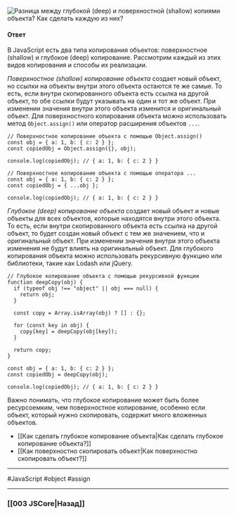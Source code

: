 ![Разница между глубокой (deep) и поверхностной (shallow) копиями объекта? Как сделать каждую из них?](https://youtu.be/nvktMVFM0_M?t=125)

#### Ответ

В JavaScript есть два типа копирования объектов: поверхностное (shallow) и глубокое (deep) копирование. Рассмотрим каждый из этих видов копирования и способы их реализации.

*Поверхностное (shallow) копирование объекта* создает новый объект, но ссылки на объекты внутри этого объекта остаются те же самые. То есть, если внутри скопированного объекта есть ссылка на другой объект, то обе ссылки будут указывать на один и тот же объект. При изменении значения внутри этого объекта изменится и оригинальный объект. Для поверхностного копирования объекта можно использовать метод `Object.assign()` или оператор расширения объектов `...`.

```
// Поверхностное копирование объекта с помощью Object.assign()
const obj = { a: 1, b: { c: 2 } };
const copiedObj = Object.assign({}, obj);

console.log(copiedObj); // { a: 1, b: { c: 2 } }

// Поверхностное копирование объекта с помощью оператора ...
const obj = { a: 1, b: { c: 2 } };
const copiedObj = { ...obj };

console.log(copiedObj); // { a: 1, b: { c: 2 } }
```

*Глубокое (deep) копирование объекта* создает новый объект и новые объекты для всех объектов, которые находятся внутри этого объекта. То есть, если внутри скопированного объекта есть ссылка на другой объект, то будет создан новый объект с тем же значением, что и оригинальный объект. При изменении значения внутри этого объекта изменения не будут влиять на оригинальный объект. 
Для глубокого копирования объекта можно использовать рекурсивную функцию или библиотеки, такие как Lodash или jQuery.

```
// Глубокое копирование объекта с помощью рекурсивной функции
function deepCopy(obj) {
  if (typeof obj !== "object" || obj === null) {
    return obj;
  }

  const copy = Array.isArray(obj) ? [] : {};

  for (const key in obj) {
    copy[key] = deepCopy(obj[key]);
  }

  return copy;
}

const obj = { a: 1, b: { c: 2 } };
const copiedObj = deepCopy(obj);

console.log(copiedObj); // { a: 1, b: { c: 2 } }
```

Важно понимать, что глубокое копирование может быть более ресурсоемким, чем поверхностное копирование, особенно если объект, который нужно скопировать, содержит много вложенных объектов.

* [[Как сделать глубокое копирование объекта|Как сделать глубокое копирование объекта?]]
* [[Как поверхностно скопировать объект|Как поверхностно скопировать объект?]]

___
 #JavaScript #object #assign 

___

### [[003 JSCore|Назад]]